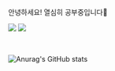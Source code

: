 안녕하세요! 열심히 공부중입니다💪

<a href="https://sordid-cardamom-466.notion.site/34770e045ecb47afac2f05ab7ff95bc2" target="_blank"><img src="https://img.shields.io/badge/Notion-black?style=flat&logo=notion&logoColor=white"/></a> <a href="https://sordid-cardamom-466.notion.site/34770e045ecb47afac2f05ab7ff95bc2" target="_blank"><img src="https://img.shields.io/badge/Gmail-EA4335?style=flat&logo=Gmail&logoColor=white"/></a>

<br>

![Anurag's GitHub stats](https://github-readme-stats.vercel.app/api?username=CINY4612&theme=swift&show_icons=true)
